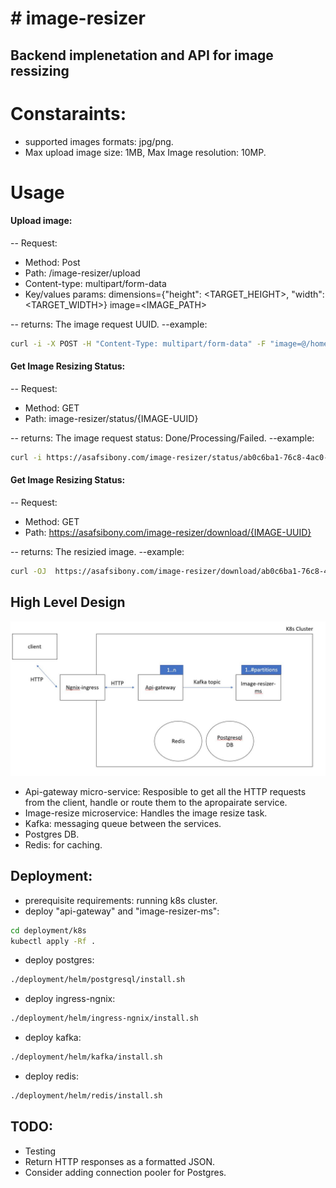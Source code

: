 # # image-resizer
## Backend implenetation and API for image ressizing

# Constaraints:
- supported images formats: jpg/png.
- Max upload image size: 1MB, Max Image resolution: 10MP.

# Usage
#### Upload image:
-- Request:
- Method: Post 
- Path: /image-resizer/upload
- Content-type: multipart/form-data
- Key/values params: 
dimensions={"height": <TARGET_HEIGHT>, "width": <TARGET_WIDTH>} 
image=<IMAGE_PATH>

-- returns: The image request UUID.
--example:
```sh
curl -i -X POST -H "Content-Type: multipart/form-data" -F "image=@/home/cat.jpg"  -F "dimensions={\"height\": 500, \"width\": 500}" https://asafsibony.com/image-resizer/upload
```

#### Get Image Resizing Status:
 -- Request:
- Method: GET 
- Path: image-resizer/status/{IMAGE-UUID}

-- returns: The image request status: Done/Processing/Failed.
--example:
```sh
curl -i https://asafsibony.com/image-resizer/status/ab0c6ba1-76c8-4ac0-a664-7fc992861945
```

#### Get Image Resizing Status:
 -- Request:
- Method: GET 
- Path: https://asafsibony.com/image-resizer/download/{IMAGE-UUID}

-- returns: The resizied image.
--example:
```sh
curl -OJ  https://asafsibony.com/image-resizer/download/ab0c6ba1-76c8-4ac0-a664-7fc992861945
```

## High Level Design
![alt text](./docs/HLD_diagram.JPG "HLD diagram")

- Api-gateway micro-service: Resposible to get all the HTTP requests from the client, handle or route them to the apropairate service.
- Image-resize microservice: Handles the image resize task.
- Kafka: messaging queue between the services.
- Postgres DB.
- Redis: for caching.

## Deployment:
- prerequisite requirements: running k8s cluster.
- deploy "api-gateway" and "image-resizer-ms":
```sh
cd deployment/k8s
kubectl apply -Rf .
```
- deploy postgres:
```sh
./deployment/helm/postgresql/install.sh
```
- deploy ingress-ngnix:
```sh
./deployment/helm/ingress-ngnix/install.sh
```
- deploy kafka:
```sh
./deployment/helm/kafka/install.sh
```
- deploy redis:
```sh
./deployment/helm/redis/install.sh
```

## TODO:
- Testing
- Return HTTP responses as a formatted JSON.
- Consider adding connection pooler for Postgres.